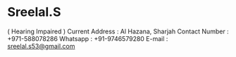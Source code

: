 # Sreelal.S
 ( Hearing Impaired ) 
 Current Address  : Al Hazana, Sharjah Contact Number  : +971-588078286 Whatsapp  : +91-9746579280 E-mail    : sreelal.s53@gmail.com 
